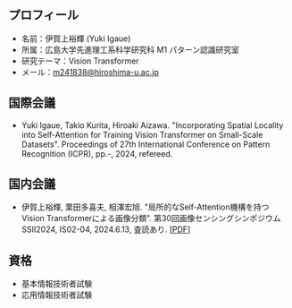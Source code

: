 ## プロフィール
* 名前：伊賀上裕輝 (Yuki Igaue)
* 所属：広島大学先進理工系科学研究科 M1 パターン認識研究室
* 研究テーマ：Vision Transformer
* メール：m241838@hiroshima-u.ac.jp

## 国際会議
* Yuki Igaue, Takio Kurita, Hiroaki Aizawa.
  "Incorporating Spatial Locality into Self-Attention for Training Vision Transformer on Small-Scale Datasets".
   Proceedings of 27th International Conference on Pattern Recognition (ICPR), pp.-, 2024, refereed.

## 国内会議
* 伊賀上裕輝, 栗田多喜夫, 相澤宏旭.
  "局所的なSelf-Attention機構を持つVision Transformerによる画像分類".
   第30回画像センシングシンポジウム SSII2024, IS02-04, 2024.6.13, 査読あり. [[PDF](https://drive.google.com/file/d/1FPJbF0TDOcui8i8BGQ0GQwyhkupqFJhg/view?usp=sharing)]

## 資格
* 基本情報技術者試験
* 応用情報技術者試験

<!--
**yukiiga/yukiiga** is a ✨ _special_ ✨ repository because its `README.md` (this file) appears on your GitHub profile.

Here are some ideas to get you started:

- 🔭 I’m currently working on ...
- 🌱 I’m currently learning ...
- 👯 I’m looking to collaborate on ...
- 🤔 I’m looking for help with ...
- 💬 Ask me about ...
- 📫 How to reach me: ...
- 😄 Pronouns: ...
- ⚡ Fun fact: ...
-->
